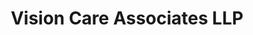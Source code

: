 ---
title: "Vision Care Associates LLP"
url: /sioux-falls/vision-care-associates-llp/
shop: Optiker
---